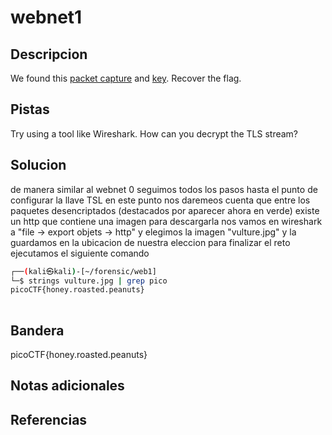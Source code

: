 # webnet1


## Descripcion
We found this [packet capture](https://jupiter.challenges.picoctf.org/static/fbf98e695555a2a48fe42c9a245de376/capture.pcap) and [key](https://jupiter.challenges.picoctf.org/static/fbf98e695555a2a48fe42c9a245de376/picopico.key). Recover the flag.
## Pistas
Try using a tool like Wireshark.
How can you decrypt the TLS stream?

## Solucion
de manera similar al webnet 0 seguimos todos los pasos hasta el punto de configurar la llave TSL
en este punto nos daremeos cuenta que entre los paquetes desencriptados (destacados por aparecer ahora en verde) existe un http que contiene una imagen
para descargarla nos vamos en wireshark a "file -> export objets -> http" y elegimos la imagen "vulture.jpg" y la guardamos en la ubicacion de nuestra eleccion para finalizar el reto ejecutamos el siguiente comando
```bash
┌──(kali㉿kali)-[~/forensic/web1]
└─$ strings vulture.jpg | grep pico
picoCTF{honey.roasted.peanuts}
                                   
```
## Bandera
picoCTF{honey.roasted.peanuts}
## Notas adicionales


## Referencias
